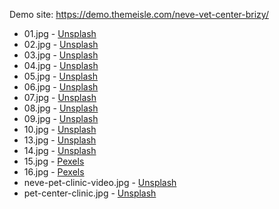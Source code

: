 Demo site: https://demo.themeisle.com/neve-vet-center-brizy/

* 01.jpg - [Unsplash](https://unsplash.com/photos/0quBpwn_fNM)
* 02.jpg - [Unsplash](https://unsplash.com/photos/h7VBJRBcieM)
* 03.jpg - [Unsplash](https://unsplash.com/photos/uy5t-CJuIK4)
* 04.jpg - [Unsplash](https://unsplash.com/photos/SZqZu4NQsak)
* 05.jpg - [Unsplash](https://unsplash.com/photos/DE6rYp1nAho)
* 06.jpg - [Unsplash](https://unsplash.com/photos/nMyM7fxpokE)
* 07.jpg - [Unsplash](https://unsplash.com/photos/Cvz2YSwLdnk)
* 08.jpg - [Unsplash](https://unsplash.com/photos/kKAaCeGf5wY)
* 09.jpg - [Unsplash](https://unsplash.com/photos/W24o8HA56hk)
* 10.jpg - [Unsplash](https://unsplash.com/photos/HAtT_dqRiNI)
* 13.jpg - [Unsplash](https://unsplash.com/photos/W24o8HA56hk)
* 14.jpg - [Unsplash](https://unsplash.com/photos/DE6rYp1nAho)
* 15.jpg - [Pexels](https://www.pexels.com/photo/selective-focus-photograph-of-man-wearing-gray-suit-jacket-1138903/)
* 16.jpg - [Pexels](https://www.pexels.com/photo/photography-of-a-beautiful-woman-smiling-1024311/)
* neve-pet-clinic-video.jpg - [Unsplash](https://unsplash.com/photos/nMyM7fxpokE)
* pet-center-clinic.jpg - [Unsplash](https://unsplash.com/photos/NuJslpSMHMw)